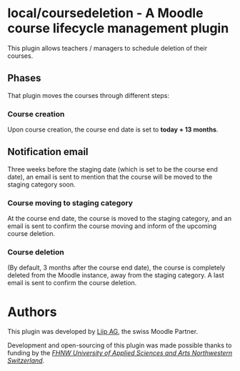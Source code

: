 # local/coursedeletion - A Moodle course lifecycle management plugin

This plugin allows teachers / managers to schedule deletion of their courses.

## Phases

That plugin moves the courses through different steps:

### Course creation

Upon course creation, the course end date is set to **today + 13 months**.

## Notification email

Three weeks before the staging date (which is set to be the course end date), an email is sent to mention that the course will be moved to the staging category soon.

### Course moving to staging category

At the course end date, the course is moved to the staging category, and an email is sent to confirm the course moving and inform of the upcoming course deletion.

### Course deletion

(By default, 3 months after the course end date), the course is completely deleted from the Moodle instance, away from the staging category. A last email is sent to confirm the course deletion.



# Authors

This plugin was developed by [Liip AG](https://www.liip.ch/), the swiss Moodle Partner.

Development and open-sourcing of this plugin was made possible thanks to funding by the *[FHNW University of Applied Sciences and Arts Northwestern Switzerland](https://www.fhnw.ch/)*.
